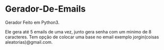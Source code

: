 # Gerador-De-Emails

Gerador Feito em Python3.

Ele gera até 5 emails de uma vez, junto gera senha com um minimo de 8 caracteres.
Tem opção de colocar uma base no email exemplo jorgin(coisas aleatorias)@gmail.com.
